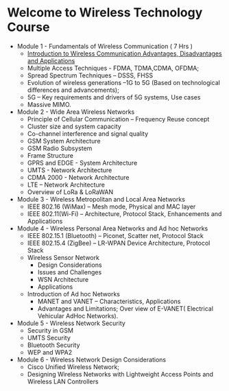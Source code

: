 # Welcome to Wireless Technology Course 


* Module 1 - Fundamentals of Wireless Communication ( 7 Hrs )
    - [Introduction to Wireless Communication Advantages, Disadvantages and Applications](module1/Introduction.md)
    - Multiple Access Techniques - FDMA, TDMA,CDMA, OFDMA;
    - Spread Spectrum Techniques – DSSS, FHSS
    - Evolution of wireless generations –1G to 5G (Based on technological differences and advancements); 
    - 5G – Key requirements and drivers of 5G systems, Use cases
    - Massive MIMO.
* Module 2 - Wide Area Wireless Networks
    - Principle of Cellular Communication 
    – Frequency Reuse concept
    - Cluster size and system capacity
    - Co-channel interference and signal quality
    - GSM System Architecture
    - GSM Radio Subsystem
    - Frame Structure
    - GPRS and EDGE - System Architecture
    - UMTS - Network Architecture
    - CDMA 2000 - Network Architecture
    - LTE – Network Architecture
    - Overview of LoRa & LoRaWAN
* Module 3 - Wireless Metropolitan and Local Area Networks
    - IEEE 802.16 (WiMax) – Mesh mode, Physical and MAC layer
    - IEEE 802.11(Wi-Fi) – Architecture, Protocol Stack, Enhancements and Applications
* Module 4 - Wireless Personal Area Networks and Ad hoc Networks
    - IEEE 802.15.1 (Bluetooth) – Piconet, Scatter net, Protocol Stack
    - IEEE 802.15.4 (ZigBee) – LR-WPAN Device Architecture, Protocol Stack
    - Wireless Sensor Network 
        - Design Considerations
        - Issues and Challenges
        - WSN Architecture
        - Applications
    - Introduction of Ad hoc Networks 
        - MANET and VANET – Characteristics, Applications
        - Advantages and Limitations; Over view of E-VANET( Electrical Vehicular AdHoc Networks).
* Module 5 - Wireless Network Security
    - Security in GSM
    - UMTS Security
    - Bluetooth Security
    - WEP and WPA2
* Module 6 - Wireless Network Design Considerations
    - Cisco Unified Wireless Network; 
    - Designing Wireless Networks with Lightweight Access Points and Wireless LAN Controllers